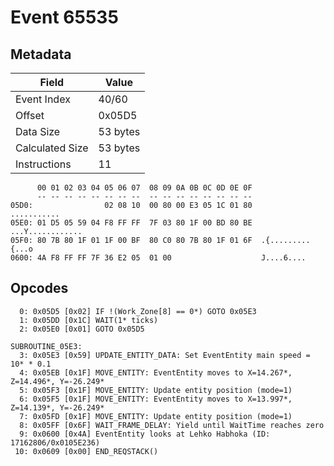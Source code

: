 # Event 65535

## Metadata

| Field           | Value    |
|-----------------|----------|
| Event Index     | 40/60    |
| Offset          | 0x05D5   |
| Data Size       | 53 bytes |
| Calculated Size | 53 bytes |
| Instructions    | 11       |

```
      00 01 02 03 04 05 06 07  08 09 0A 0B 0C 0D 0E 0F
      -- -- -- -- -- -- -- --  -- -- -- -- -- -- -- --
05D0:                02 08 10  00 80 00 E3 05 1C 01 80       ...........
05E0: 01 D5 05 59 04 F8 FF FF  7F 03 80 1F 00 BD 80 BE  ...Y............
05F0: 80 7B 80 1F 01 1F 00 BF  80 C0 80 7B 80 1F 01 6F  .{.........{...o
0600: 4A F8 FF FF 7F 36 E2 05  01 00                    J....6....      
```

## Opcodes

```
  0: 0x05D5 [0x02] IF !(Work_Zone[8] == 0*) GOTO 0x05E3
  1: 0x05DD [0x1C] WAIT(1* ticks)
  2: 0x05E0 [0x01] GOTO 0x05D5

SUBROUTINE_05E3:
  3: 0x05E3 [0x59] UPDATE_ENTITY_DATA: Set EventEntity main speed = 10* * 0.1
  4: 0x05EB [0x1F] MOVE_ENTITY: EventEntity moves to X=14.267*, Z=14.496*, Y=-26.249*
  5: 0x05F3 [0x1F] MOVE_ENTITY: Update entity position (mode=1)
  6: 0x05F5 [0x1F] MOVE_ENTITY: EventEntity moves to X=13.997*, Z=14.139*, Y=-26.249*
  7: 0x05FD [0x1F] MOVE_ENTITY: Update entity position (mode=1)
  8: 0x05FF [0x6F] WAIT_FRAME_DELAY: Yield until WaitTime reaches zero
  9: 0x0600 [0x4A] EventEntity looks at Lehko Habhoka (ID: 17162806/0x0105E236)
 10: 0x0609 [0x00] END_REQSTACK()
```
